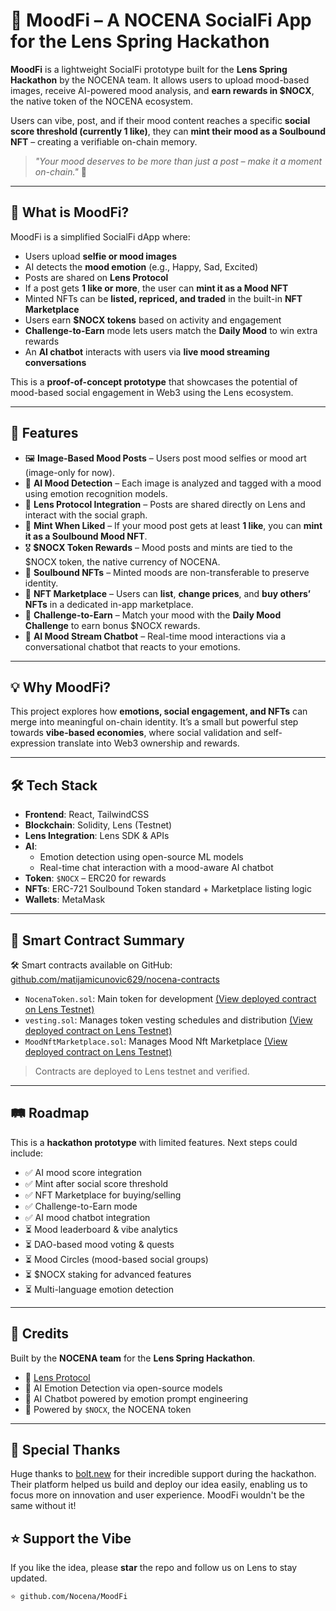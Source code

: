 # 🌈 MoodFi – A NOCENA SocialFi App for the Lens Spring Hackathon

**MoodFi** is a lightweight SocialFi prototype built for the **Lens Spring Hackathon** by the NOCENA team. It allows users to upload mood-based images, receive AI-powered mood analysis, and **earn rewards in $NOCX**, the native token of the NOCENA ecosystem.

Users can vibe, post, and if their mood content reaches a specific **social score threshold (currently 1 like)**, they can **mint their mood as a Soulbound NFT** – creating a verifiable on-chain memory.

> _"Your mood deserves to be more than just a post – make it a moment on-chain."_ 💫

---

## 🎯 What is MoodFi?

MoodFi is a simplified SocialFi dApp where:

- Users upload **selfie or mood images**
- AI detects the **mood emotion** (e.g., Happy, Sad, Excited)
- Posts are shared on **Lens Protocol**
- If a post gets **1 like or more**, the user can **mint it as a Mood NFT**
- Minted NFTs can be **listed, repriced, and traded** in the built-in **NFT Marketplace**
- Users earn **$NOCX tokens** based on activity and engagement
- **Challenge-to-Earn** mode lets users match the **Daily Mood** to win extra rewards
- An **AI chatbot** interacts with users via **live mood streaming conversations**

This is a **proof-of-concept prototype** that showcases the potential of mood-based social engagement in Web3 using the Lens ecosystem.

---

## 🧩 Features

- 🖼️ **Image-Based Mood Posts** – Users post mood selfies or mood art (image-only for now).
- 🧠 **AI Mood Detection** – Each image is analyzed and tagged with a mood using emotion recognition models.
- 🔗 **Lens Protocol Integration** – Posts are shared directly on Lens and interact with the social graph.
- 🧡 **Mint When Liked** – If your mood post gets at least **1 like**, you can **mint it as a Soulbound Mood NFT**.
- 🎖️ **$NOCX Token Rewards** – Mood posts and mints are tied to the $NOCX token, the native currency of NOCENA.
- 🧬 **Soulbound NFTs** – Minted moods are non-transferable to preserve identity.
- 🛒 **NFT Marketplace** – Users can **list**, **change prices**, and **buy others’ NFTs** in a dedicated in-app marketplace.
- 🎯 **Challenge-to-Earn** – Match your mood with the **Daily Mood Challenge** to earn bonus $NOCX rewards.
- 💬 **AI Mood Stream Chatbot** – Real-time mood interactions via a conversational chatbot that reacts to your emotions.

---

## 💡 Why MoodFi?

This project explores how **emotions, social engagement, and NFTs** can merge into meaningful on-chain identity. It’s a small but powerful step towards **vibe-based economies**, where social validation and self-expression translate into Web3 ownership and rewards.

---

## 🛠️ Tech Stack

- **Frontend**: React, TailwindCSS
- **Blockchain**: Solidity, Lens (Testnet)
- **Lens Integration**: Lens SDK & APIs
- **AI**:
    - Emotion detection using open-source ML models
    - Real-time chat interaction with a mood-aware AI chatbot
- **Token**: `$NOCX` – ERC20 for rewards
- **NFTs**: ERC-721 Soulbound Token standard + Marketplace listing logic
- **Wallets**: MetaMask

---

## 🧪 Smart Contract Summary
🛠️ Smart contracts available on GitHub: [github.com/matijamicunovic629/nocena-contracts](https://github.com/matijamicunovic629/nocena-contracts)

- `NocenaToken.sol`: Main token for development [(View deployed contract on Lens Testnet)](https://explorer.testnet.lens.xyz/address/0xff37F413099547A2B237EE04a12cacec6583b4dB)
- `vesting.sol`: Manages token vesting schedules and distribution [(View deployed contract on Lens Testnet)](https://explorer.testnet.lens.xyz/address/0x63C95E6B23E20De964378bd2B41F96480758b338)
- `MoodNftMarketplace.sol`: Manages Mood Nft Marketplace [(View deployed contract on Lens Testnet)](https://explorer.testnet.lens.xyz/address/0x183731e6308794876086a2e7bd9F1C2DEfa204Dd)
> Contracts are deployed to Lens testnet and verified.

---

## 🛤️ Roadmap

This is a **hackathon prototype** with limited features.
Next steps could include:

- ✅ AI mood score integration
- ✅ Mint after social score threshold
- ✅ NFT Marketplace for buying/selling
- ✅ Challenge-to-Earn mode
- ✅ AI mood chatbot integration
- ⏳ Mood leaderboard & vibe analytics
- ⏳ DAO-based mood voting & quests
- ⏳ Mood Circles (mood-based social groups)
- ⏳ $NOCX staking for advanced features
- ⏳ Multi-language emotion detection

---

## 🙌 Credits

Built by the **NOCENA team** for the **Lens Spring Hackathon**.

- 🔗 [Lens Protocol](https://lens.xyz)
- 🧠 AI Emotion Detection via open-source models
- 🤖 AI Chatbot powered by emotion prompt engineering
- 💎 Powered by `$NOCX`, the NOCENA token

---

## 🙏 Special Thanks

Huge thanks to [bolt.new](https://bolt.new) for their incredible support during the hackathon. Their platform helped us build and deploy our idea easily, enabling us to focus more on innovation and user experience. MoodFi wouldn't be the same without it!


## ⭐️ Support the Vibe

If you like the idea, please **star** the repo and follow us on Lens to stay updated.

```bash
⭐️ github.com/Nocena/MoodFi
